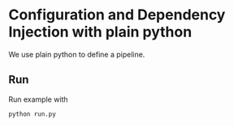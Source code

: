 # Configuration and Dependency Injection with plain python

We use plain python to define a pipeline.

## Run

Run example with

```bash
python run.py
```
